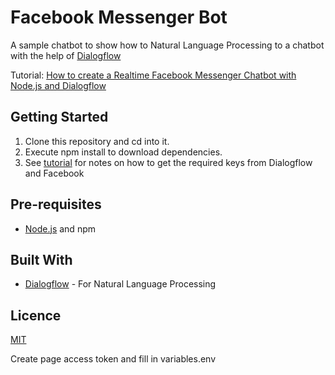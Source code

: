 # Facebook Messenger Bot

A sample chatbot to show how to Natural Language Processing to a chatbot with the help of [Dialogflow](https://dialogflow.com)

Tutorial: [How to create a Realtime Facebook Messenger Chatbot with Node.js and Dialogflow](https://blog.pusher.com/facebook-chatbot-dialogflow)

## Getting Started

1. Clone this repository and cd into it.
2. Execute npm install to download dependencies.
3. See [tutorial](https://blog.pusher.com/facebook-chatbot-dialogflow) for notes on how to get the required keys from Dialogflow and Facebook

## Pre-requisites

- [Node.js](https://nodejs.org/en) and npm

## Built With

- [Dialogflow](https://dialogflow.com) - For Natural Language Processing

## Licence

[MIT](https://opensource.org/licenses/MIT)


Create page access token and fill in variables.env